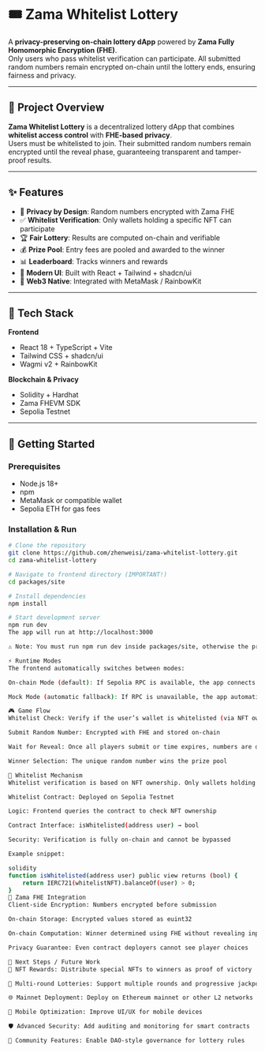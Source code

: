# 🎟️ Zama Whitelist Lottery

A **privacy-preserving on-chain lottery dApp** powered by **Zama Fully Homomorphic Encryption (FHE)**.  
Only users who pass whitelist verification can participate. All submitted random numbers remain encrypted on-chain until the lottery ends, ensuring fairness and privacy.

---

## 🎯 Project Overview

**Zama Whitelist Lottery** is a decentralized lottery dApp that combines **whitelist access control** with **FHE-based privacy**.  
Users must be whitelisted to join. Their submitted random numbers remain encrypted until the reveal phase, guaranteeing transparent and tamper-proof results.

---

## ✨ Features

- 🔐 **Privacy by Design**: Random numbers encrypted with Zama FHE  
- ✅ **Whitelist Verification**: Only wallets holding a specific NFT can participate  
- 🏆 **Fair Lottery**: Results are computed on-chain and verifiable  
- 💰 **Prize Pool**: Entry fees are pooled and awarded to the winner  
- 📊 **Leaderboard**: Tracks winners and rewards  
- 🎨 **Modern UI**: Built with React + Tailwind + shadcn/ui  
- 🔗 **Web3 Native**: Integrated with MetaMask / RainbowKit  

---

## 🔧 Tech Stack

**Frontend**
- React 18 + TypeScript + Vite  
- Tailwind CSS + shadcn/ui  
- Wagmi v2 + RainbowKit  

**Blockchain & Privacy**
- Solidity + Hardhat  
- Zama FHEVM SDK  
- Sepolia Testnet  

---

## 🚀 Getting Started

### Prerequisites
- Node.js 18+  
- npm  
- MetaMask or compatible wallet  
- Sepolia ETH for gas fees  

### Installation & Run
```bash
# Clone the repository
git clone https://github.com/zhenweisi/zama-whitelist-lottery.git
cd zama-whitelist-lottery

# Navigate to frontend directory (IMPORTANT!)
cd packages/site

# Install dependencies
npm install

# Start development server
npm run dev
The app will run at http://localhost:3000

⚠️ Note: You must run npm run dev inside packages/site, otherwise the project will not start.

⚡ Runtime Modes
The frontend automatically switches between modes:

On-chain Mode (default): If Sepolia RPC is available, the app connects to the blockchain.

Mock Mode (automatic fallback): If RPC is unavailable, the app automatically falls back to mock data. This ensures the UI is always runnable, even without RPC or wallet setup.

🎮 Game Flow
Whitelist Check: Verify if the user’s wallet is whitelisted (via NFT ownership)

Submit Random Number: Encrypted with FHE and stored on-chain

Wait for Reveal: Once all players submit or time expires, numbers are decrypted

Winner Selection: The unique random number wins the prize pool

📝 Whitelist Mechanism
Whitelist verification is based on NFT ownership. Only wallets holding the designated NFT are eligible to participate.

Whitelist Contract: Deployed on Sepolia Testnet

Logic: Frontend queries the contract to check NFT ownership

Contract Interface: isWhitelisted(address user) → bool

Security: Verification is fully on-chain and cannot be bypassed

Example snippet:

solidity
function isWhitelisted(address user) public view returns (bool) {
    return IERC721(whitelistNFT).balanceOf(user) > 0;
}
🔐 Zama FHE Integration
Client-side Encryption: Numbers encrypted before submission

On-chain Storage: Encrypted values stored as euint32

On-chain Computation: Winner determined using FHE without revealing inputs

Privacy Guarantee: Even contract deployers cannot see player choices

🔮 Next Steps / Future Work
🎁 NFT Rewards: Distribute special NFTs to winners as proof of victory

🔄 Multi-round Lotteries: Support multiple rounds and progressive jackpots

🌐 Mainnet Deployment: Deploy on Ethereum mainnet or other L2 networks

📱 Mobile Optimization: Improve UI/UX for mobile devices

🛡️ Advanced Security: Add auditing and monitoring for smart contracts

🤝 Community Features: Enable DAO-style governance for lottery rules

